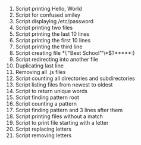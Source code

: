 1. Script printing Hello, World
2. Script for confused smiley
3. Script displaying /etc/password
4. Script printing two files
5. Script printing the last 10 lines
6. Script printing the first 10 lines
7. Script printing the third line
8. Script creating file \*\\'"Best School"\'\\*$\?\*\*\*\*\*:)
9. Script redirecting into another file
10. Duplicating last line
11. Removing all .js files
12. Script counting all directories and subdirectories
13. Script listing files from newest to oldest
14. Script to return unique words
15. Script finding pattern root
16. Script counting a pattern
17. Script finding pattern and 3 lines after them
18. Script printing files without a match
19. Script to print file starting with a letter
20. Script replacing letters
21. Script removing letters 
